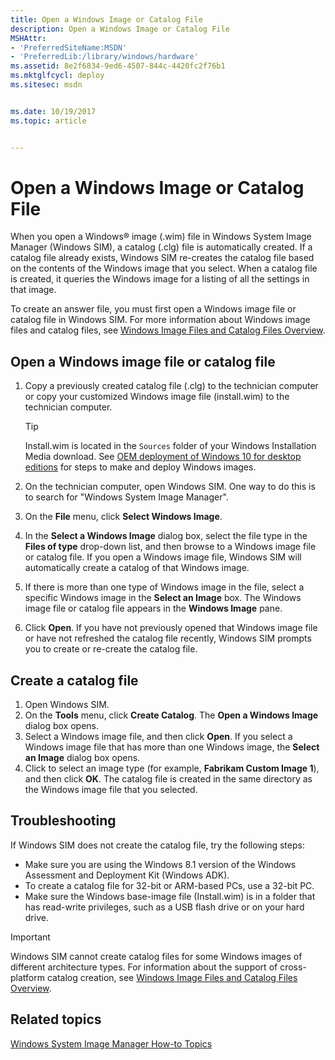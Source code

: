 ```yaml
---
title: Open a Windows Image or Catalog File
description: Open a Windows Image or Catalog File
MSHAttr:
- 'PreferredSiteName:MSDN'
- 'PreferredLib:/library/windows/hardware'
ms.assetid: 8e2f6834-9ed6-4507-844c-4420fc2f76b1
ms.mktglfcycl: deploy
ms.sitesec: msdn


ms.date: 10/19/2017
ms.topic: article


---
```

# Open a Windows Image or Catalog File

When you open a Windows® image (.wim) file in Windows System Image Manager (Windows SIM), a catalog (.clg) file is automatically created. If a catalog file already exists, Windows SIM re-creates the catalog file based on the contents of the Windows image that you select. When a catalog file is created, it queries the Windows image for a listing of all the settings in that image.

To create an answer file, you must first open a Windows image file or catalog file in Windows SIM. For more information about Windows image files and catalog files, see [Windows Image Files and Catalog Files Overview](windows-image-files-and-catalog-files-overview.md).

## Open a Windows image file or catalog file

1. Copy a previously created catalog file (.clg) to the technician computer or copy your customized Windows image file (install.wim) to the technician computer.

   > [!Tip]
   > Install.wim is located in the `Sources` folder of your Windows Installation Media download. See [OEM deployment of Windows 10 for desktop editions](https://docs.microsoft.com/en-us/windows-hardware/manufacture/desktop/oem-deployment-of-windows-10-for-desktop-editions#customize-your-windows-image) for steps to make and deploy Windows images.

1. On the technician computer, open Windows SIM. One way to do this is to search for "Windows System Image Manager".
1. On the **File** menu, click **Select Windows Image**.
1. In the **Select a Windows Image** dialog box, select the file type in the **Files of type** drop-down list, and then browse to a Windows image file or catalog file. If you open a Windows image file, Windows SIM will automatically create a catalog of that Windows image.
1. If there is more than one type of Windows image in the file, select a specific Windows image in the **Select an Image** box. The Windows image file or catalog file appears in the **Windows Image** pane.
1. Click **Open**. If you have not previously opened that Windows image file or have not refreshed the catalog file recently, Windows SIM prompts you to create or re-create the catalog file.

## Create a catalog file

1. Open Windows SIM.
1. On the **Tools** menu, click **Create Catalog**. The **Open a Windows Image** dialog box opens.
1. Select a Windows image file, and then click **Open**. If you select a Windows image file that has more than one Windows image, the **Select an Image** dialog box opens.
1. Click to select an image type (for example, **Fabrikam Custom Image 1**), and then click **OK**. The catalog file is created in the same directory as the Windows image file that you selected.

## Troubleshooting

If Windows SIM does not create the catalog file, try the following steps:

* Make sure you are using the Windows 8.1 version of the Windows Assessment and Deployment Kit (Windows ADK).
* To create a catalog file for 32-bit or ARM-based PCs, use a 32-bit PC.
* Make sure the Windows base-image file (Install.wim) is in a folder that has read-write privileges, such as a USB flash drive or on your hard drive.

> [!Important]
> Windows SIM cannot create catalog files for some Windows images of different architecture types. For information about the support of cross-platform catalog creation, see [Windows Image Files and Catalog Files Overview](windows-image-files-and-catalog-files-overview.md).

## Related topics

[Windows System Image Manager How-to Topics](windows-system-image-manager-how-to-topics.md)
